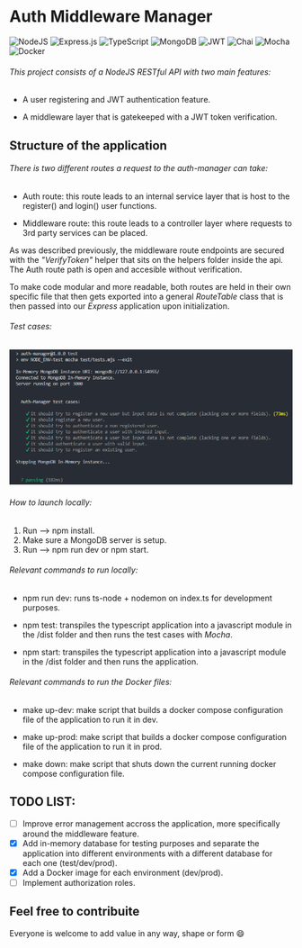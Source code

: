 # Auth Middleware Manager
![NodeJS](https://img.shields.io/badge/node.js-6DA55F?style=for-the-badge&logo=node.js&logoColor=white) ![Express.js](https://img.shields.io/badge/express.js-%23404d59.svg?style=for-the-badge&logo=express&logoColor=%2361DAFB) ![TypeScript](https://img.shields.io/badge/typescript-%23007ACC.svg?style=for-the-badge&logo=typescript&logoColor=white) ![MongoDB](https://img.shields.io/badge/MongoDB-%234ea94b.svg?style=for-the-badge&logo=mongodb&logoColor=white) ![JWT](https://img.shields.io/badge/JWT-black?style=for-the-badge&logo=JSON%20web%20tokens) ![Chai](https://img.shields.io/badge/chai-A30701?style=for-the-badge&logo=chai&logoColor=white) ![Mocha](https://img.shields.io/badge/-mocha-%238D6748?style=for-the-badge&logo=mocha&logoColor=white) ![Docker](https://img.shields.io/badge/Docker-2CA5E0?style=for-the-badge&logo=docker&logoColor=white)<br>

###### *This project consists of a NodeJS RESTful API with two main features:* <br>

* A user registering and JWT authentication feature.

* A middleware layer that is gatekeeped with a JWT token verification.

## Structure of the application

###### *There is two different routes a request to the auth-manager can take:* <br>

* Auth route: this route leads to an internal service layer that is host to the register() and login() user functions.

* Middleware route: this route leads to a controller layer where requests to 3rd party services can be placed.

As was described previously, the middleware route endpoints are secured with the _"VerifyToken"_ helper that sits on the helpers folder inside the api. The Auth route path is open and accesible without verification.

To make code modular and more readable, both routes are held in their own specific file that then gets exported into a general _RouteTable_ class that is then passed into our _Express_ application upon initialization.

###### *Test cases:* <br>

![Image](/test/in_memory_test_cases.png)

###### *How to launch locally:* <br>

1. Run --> npm install.
2. Make sure a MongoDB server is setup.
2. Run --> npm run dev or npm start.

###### *Relevant commands to run locally:* <br>

* npm run dev: runs ts-node + nodemon on index.ts for development purposes.

* npm test: transpiles the typescript application into a javascript module in the /dist folder and then runs the test cases with _Mocha_.

* npm start: transpiles the typescript application into a javascript module in the /dist folder and then runs the application.

###### *Relevant commands to run the Docker files:* <br>

* make up-dev: make script that builds a docker compose configuration file of the application to run it in dev.

* make up-prod: make script that builds a docker compose configuration file of the application to run it in prod.

* make down: make script that shuts down the current running docker compose configuration file.

## TODO LIST: <br>

- [ ] Improve error management accross the application, more specifically around the middleware feature.
- [x] Add in-memory database for testing purposes and separate the application into different environments with a different database for each one (test/dev/prod).
- [x] Add a Docker image for each environment (dev/prod).
- [ ] Implement authorization roles.

## Feel free to contribuite

Everyone is welcome to add value in any way, shape or form :smile:
